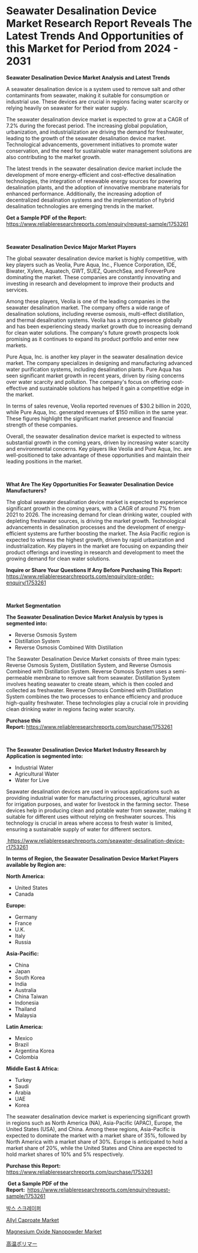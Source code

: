 <p><h1>Seawater Desalination Device Market Research Report Reveals The Latest Trends And Opportunities of this Market for Period from 2024 - 2031</h1></p><p><strong>Seawater Desalination Device Market Analysis and Latest Trends</strong></p>
<p><p>A seawater desalination device is a system used to remove salt and other contaminants from seawater, making it suitable for consumption or industrial use. These devices are crucial in regions facing water scarcity or relying heavily on seawater for their water supply.</p><p>The seawater desalination device market is expected to grow at a CAGR of 7.2% during the forecast period. The increasing global population, urbanization, and industrialization are driving the demand for freshwater, leading to the growth of the seawater desalination device market. Technological advancements, government initiatives to promote water conservation, and the need for sustainable water management solutions are also contributing to the market growth.</p><p>The latest trends in the seawater desalination device market include the development of more energy-efficient and cost-effective desalination technologies, the integration of renewable energy sources for powering desalination plants, and the adoption of innovative membrane materials for enhanced performance. Additionally, the increasing adoption of decentralized desalination systems and the implementation of hybrid desalination technologies are emerging trends in the market.</p></p>
<p><strong>Get a Sample PDF of the Report:&nbsp;</strong> <a href="https://www.reliableresearchreports.com/enquiry/request-sample/1753261">https://www.reliableresearchreports.com/enquiry/request-sample/1753261</a></p>
<p>&nbsp;</p>
<p><strong>Seawater Desalination Device Major Market Players</strong></p>
<p><p>The global seawater desalination device market is highly competitive, with key players such as Veolia, Pure Aqua, Inc., Fluence Corporation, IDE, Biwater, Xylem, Aquatech, GWT, SUEZ, QuenchSea, and ForeverPure dominating the market. These companies are constantly innovating and investing in research and development to improve their products and services.</p><p>Among these players, Veolia is one of the leading companies in the seawater desalination market. The company offers a wide range of desalination solutions, including reverse osmosis, multi-effect distillation, and thermal desalination systems. Veolia has a strong presence globally and has been experiencing steady market growth due to increasing demand for clean water solutions. The company's future growth prospects look promising as it continues to expand its product portfolio and enter new markets.</p><p>Pure Aqua, Inc. is another key player in the seawater desalination device market. The company specializes in designing and manufacturing advanced water purification systems, including desalination plants. Pure Aqua has seen significant market growth in recent years, driven by rising concerns over water scarcity and pollution. The company's focus on offering cost-effective and sustainable solutions has helped it gain a competitive edge in the market.</p><p>In terms of sales revenue, Veolia reported revenues of $30.2 billion in 2020, while Pure Aqua, Inc. generated revenues of $150 million in the same year. These figures highlight the significant market presence and financial strength of these companies.</p><p>Overall, the seawater desalination device market is expected to witness substantial growth in the coming years, driven by increasing water scarcity and environmental concerns. Key players like Veolia and Pure Aqua, Inc. are well-positioned to take advantage of these opportunities and maintain their leading positions in the market.</p></p>
<p>&nbsp;</p>
<p><strong>What Are The Key Opportunities For Seawater Desalination Device Manufacturers?</strong></p>
<p><p>The global seawater desalination device market is expected to experience significant growth in the coming years, with a CAGR of around 7% from 2021 to 2026. The increasing demand for clean drinking water, coupled with depleting freshwater sources, is driving the market growth. Technological advancements in desalination processes and the development of energy-efficient systems are further boosting the market. The Asia Pacific region is expected to witness the highest growth, driven by rapid urbanization and industrialization. Key players in the market are focusing on expanding their product offerings and investing in research and development to meet the growing demand for clean water solutions.</p></p>
<p><strong>Inquire or Share Your Questions If Any Before Purchasing This Report:</strong> <a href="https://www.reliableresearchreports.com/enquiry/pre-order-enquiry/1753261">https://www.reliableresearchreports.com/enquiry/pre-order-enquiry/1753261</a></p>
<p>&nbsp;</p>
<p><strong>Market Segmentation</strong></p>
<p><strong>The Seawater Desalination Device Market Analysis by types is segmented into:</strong></p>
<p><ul><li>Reverse Osmosis System</li><li>Distillation System</li><li>Reverse Osmosis Combined With Distillation</li></ul></p>
<p><p>The Seawater Desalination Device Market consists of three main types: Reverse Osmosis System, Distillation System, and Reverse Osmosis Combined with Distillation System. Reverse Osmosis System uses a semi-permeable membrane to remove salt from seawater. Distillation System involves heating seawater to create steam, which is then cooled and collected as freshwater. Reverse Osmosis Combined with Distillation System combines the two processes to enhance efficiency and produce high-quality freshwater. These technologies play a crucial role in providing clean drinking water in regions facing water scarcity.</p></p>
<p><strong>Purchase this Report:&nbsp;</strong><a href="https://www.reliableresearchreports.com/purchase/1753261">https://www.reliableresearchreports.com/purchase/1753261</a></p>
<p>&nbsp;</p>
<p><strong>The Seawater Desalination Device Market Industry Research by Application is segmented into:</strong></p>
<p><ul><li>Industrial Water</li><li>Agricultural Water</li><li>Water for Live</li></ul></p>
<p><p>Seawater desalination devices are used in various applications such as providing industrial water for manufacturing processes, agricultural water for irrigation purposes, and water for livestock in the farming sector. These devices help in producing clean and potable water from seawater, making it suitable for different uses without relying on freshwater sources. This technology is crucial in areas where access to fresh water is limited, ensuring a sustainable supply of water for different sectors.</p></p>
<p><a href="https://www.reliableresearchreports.com/seawater-desalination-device-r1753261">&nbsp;https://www.reliableresearchreports.com/seawater-desalination-device-r1753261</a></p>
<p><strong>In terms of Region, the Seawater Desalination Device Market Players available by Region are:</strong></p>
<p>
    <p> <strong> North America: </strong>
        <ul>
            <li>United States</li>
            <li>Canada</li>
        </ul>
        </p> 
    <p> <strong> Europe: </strong>
        <ul>
            <li>Germany</li>
            <li>France</li>
            <li>U.K.</li>
            <li>Italy</li>
            <li>Russia</li>
        </ul>
        </p> 
    <p> <strong> Asia-Pacific: </strong>
        <ul>
            <li>China</li>
            <li>Japan</li>
            <li>South Korea</li>
            <li>India</li>
            <li>Australia</li>
            <li>China Taiwan</li>
            <li>Indonesia</li>
            <li>Thailand</li>
            <li>Malaysia</li>
        </ul>
        </p> 
    <p> <strong> Latin America: </strong>
        <ul>
            <li>Mexico</li>
            <li>Brazil</li>
            <li>Argentina Korea</li>
            <li>Colombia</li>
        </ul>
        </p> 
    <p> <strong> Middle East & Africa: </strong>
        <ul>
            <li>Turkey</li>
            <li>Saudi</li>
            <li>Arabia</li>
            <li>UAE</li>
            <li>Korea</li>
        </ul>
    </p>
    </p>
<p><p>The seawater desalination device market is experiencing significant growth in regions such as North America (NA), Asia-Pacific (APAC), Europe, the United States (USA), and China. Among these regions, Asia-Pacific is expected to dominate the market with a market share of 35%, followed by North America with a market share of 30%. Europe is anticipated to hold a market share of 20%, while the United States and China are expected to hold market shares of 10% and 5% respectively.</p></p>
<p><strong>Purchase this Report: </strong><a href="https://www.reliableresearchreports.com/purchase/1753261">https://www.reliableresearchreports.com/purchase/1753261</a></p>
<p>&nbsp;<strong>Get a Sample PDF of the Report:&nbsp;&nbsp;</strong><a href="https://www.reliableresearchreports.com/enquiry/request-sample/1753261">https://www.reliableresearchreports.com/enquiry/request-sample/1753261</a></p>
<p><strong></strong></p>
<p><p><a href="https://medium.com/@crumbles67678/%EB%B0%95%EC%8A%A4-%EC%8A%A4%ED%81%AC%EB%A0%88%EC%9D%B4%ED%8D%BC-%EC%8B%9C%EC%9E%A5-%EC%A1%B0%EC%82%AC-%EB%B3%B4%EA%B3%A0%EC%84%9C-%EA%B7%B8-%EC%97%AD%EC%82%AC-%EB%B0%8F-2024%EB%85%84%EB%B6%80%ED%84%B0-2031%EB%85%84%EA%B9%8C%EC%A7%80%EC%9D%98-%EC%98%88%EC%B8%A1-9275978957ce">박스 스크레이퍼</a></p><p><a href="https://www.linkedin.com/pulse/global-allyl-caproate-market-types-applications-major-players-ceb0e?trackingId=zGio7x0Q6Le2wzxys0PHcA%3D%3D">Allyl Caproate Market</a></p><p><a href="https://www.linkedin.com/pulse/magnesium-oxide-nanopowder-market-offer-valuable-insights-size-pohwe?trackingId=TKYlptaBNZmuGjH4%2B8jjSw%3D%3D">Magnesium Oxide Nanopowder Market</a></p><p><a href="https://medium.com/@bertramveum2023/%E9%AB%98%E6%B8%A9%E3%83%9D%E3%83%AA%E3%83%9E%E3%83%BC%E5%B8%82%E5%A0%B4-2031%E5%B9%B4%E3%81%BE%E3%81%A7%E3%81%AE%E3%83%88%E3%83%AC%E3%83%B3%E3%83%89-%E4%BA%88%E6%B8%AC-%E7%AB%B6%E4%BA%89%E5%88%86%E6%9E%90-36e5c20d0b5f">高温ポリマー</a></p></p>